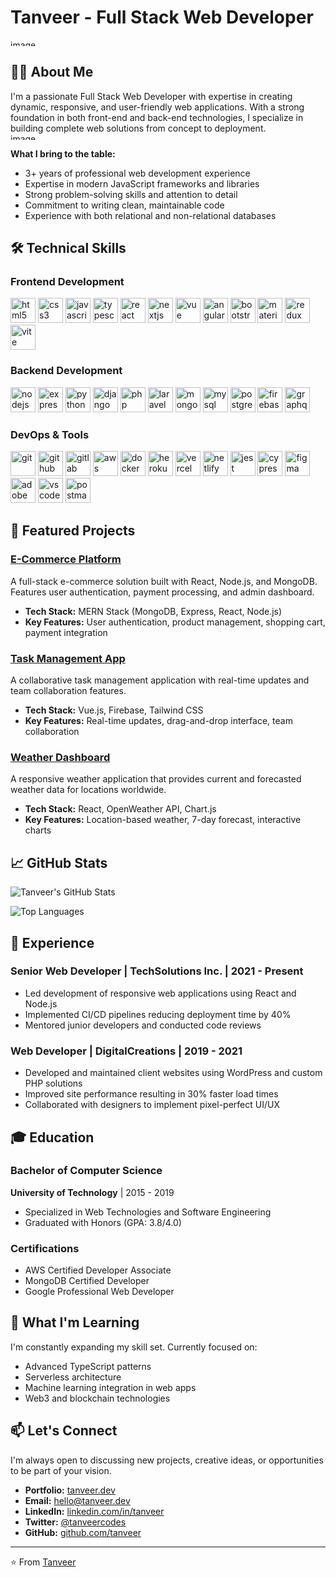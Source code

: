 
# Tanveer - Full Stack Web Developer
<img width="1000" height="10" alt="image" src="https://github.com/user-attachments/assets/36068d4d-7c31-4de5-ac4f-4f88a23e8be9" />

## 👨‍💻 About Me

I'm a passionate Full Stack Web Developer with expertise in creating dynamic, responsive, and user-friendly web applications. With a strong foundation in both front-end and back-end technologies, I specialize in building complete web solutions from concept to deployment.
<img width="1000" height="10" alt="image" src="https://github.com/user-attachments/assets/36068d4d-7c31-4de5-ac4f-4f88a23e8be9" />

**What I bring to the table:**
- 3+ years of professional web development experience
- Expertise in modern JavaScript frameworks and libraries
- Strong problem-solving skills and attention to detail
- Commitment to writing clean, maintainable code
- Experience with both relational and non-relational databases

## 🛠️ Technical Skills  

### Frontend Development  
<p align="left">  
  <img src="https://cdn.jsdelivr.net/gh/devicons/devicon/icons/html5/html5-original.svg" alt="html5" width="40" height="40"/>  
  <img src="https://cdn.jsdelivr.net/gh/devicons/devicon/icons/css3/css3-original.svg" alt="css3" width="40" height="40"/>  
  <img src="https://cdn.jsdelivr.net/gh/devicons/devicon/icons/javascript/javascript-original.svg" alt="javascript" width="40" height="40"/>  
  <img src="https://cdn.jsdelivr.net/gh/devicons/devicon/icons/typescript/typescript-original.svg" alt="typescript" width="40" height="40"/>  
  <img src="https://cdn.jsdelivr.net/gh/devicons/devicon/icons/react/react-original.svg" alt="react" width="40" height="40"/>  
  <img src="https://cdn.jsdelivr.net/gh/devicons/devicon/icons/nextjs/nextjs-original.svg" alt="nextjs" width="40" height="40"/>  
  <img src="https://cdn.jsdelivr.net/gh/devicons/devicon/icons/vuejs/vuejs-original.svg" alt="vue" width="40" height="40"/>  
  <img src="https://cdn.jsdelivr.net/gh/devicons/devicon/icons/angularjs/angularjs-original.svg" alt="angular" width="40" height="40"/>  
  <img src="https://cdn.jsdelivr.net/gh/devicons/devicon/icons/bootstrap/bootstrap-original.svg" alt="bootstrap" width="40" height="40"/>  
  <img src="https://cdn.jsdelivr.net/gh/devicons/devicon/icons/materialui/materialui-original.svg" alt="materialui" width="40" height="40"/>  
  <img src="https://cdn.jsdelivr.net/gh/devicons/devicon/icons/redux/redux-original.svg" alt="redux" width="40" height="40"/>  
  <img src="https://cdn.jsdelivr.net/gh/devicons/devicon/icons/vite/vite-original.svg" alt="vite" width="40" height="40"/>  
</p>  

### Backend Development  
<p align="left">  
  <img src="https://cdn.jsdelivr.net/gh/devicons/devicon/icons/nodejs/nodejs-original.svg" alt="nodejs" width="40" height="40"/>  
  <img src="https://cdn.jsdelivr.net/gh/devicons/devicon/icons/express/express-original.svg" alt="express" width="40" height="40"/>  
  <img src="https://cdn.jsdelivr.net/gh/devicons/devicon/icons/python/python-original.svg" alt="python" width="40" height="40"/>  
  <img src="https://cdn.jsdelivr.net/gh/devicons/devicon/icons/django/django-plain.svg" alt="django" width="40" height="40"/>  
  <img src="https://cdn.jsdelivr.net/gh/devicons/devicon/icons/php/php-original.svg" alt="php" width="40" height="40"/>  
  <img src="https://cdn.jsdelivr.net/gh/devicons/devicon/icons/laravel/laravel-plain.svg" alt="laravel" width="40" height="40"/>  
  <img src="https://cdn.jsdelivr.net/gh/devicons/devicon/icons/mongodb/mongodb-original.svg" alt="mongodb" width="40" height="40"/>  
  <img src="https://cdn.jsdelivr.net/gh/devicons/devicon/icons/mysql/mysql-original.svg" alt="mysql" width="40" height="40"/>  
  <img src="https://cdn.jsdelivr.net/gh/devicons/devicon/icons/postgresql/postgresql-original.svg" alt="postgresql" width="40" height="40"/>  
  <img src="https://cdn.jsdelivr.net/gh/devicons/devicon/icons/firebase/firebase-plain.svg" alt="firebase" width="40" height="40"/>  
  <img src="https://cdn.jsdelivr.net/gh/devicons/devicon/icons/graphql/graphql-plain.svg" alt="graphql" width="40" height="40"/>  
</p>  

### DevOps & Tools  
<p align="left">  
  <img src="https://cdn.jsdelivr.net/gh/devicons/devicon/icons/git/git-original.svg" alt="git" width="40" height="40"/>  
  <img src="https://cdn.jsdelivr.net/gh/devicons/devicon/icons/github/github-original.svg" alt="github" width="40" height="40"/>  
  <img src="https://cdn.jsdelivr.net/gh/devicons/devicon/icons/gitlab/gitlab-original.svg" alt="gitlab" width="40" height="40"/>  
  <img src="https://cdn.jsdelivr.net/gh/devicons/devicon/icons/aws/aws-original.svg" alt="aws" width="40" height="40"/>  
  <img src="https://cdn.jsdelivr.net/gh/devicons/devicon/icons/docker/docker-original.svg" alt="docker" width="40" height="40"/>  
  <img src="https://cdn.jsdelivr.net/gh/devicons/devicon/icons/heroku/heroku-original.svg" alt="heroku" width="40" height="40"/>  
  <img src="https://cdn.jsdelivr.net/gh/devicons/devicon/icons/vercel/vercel-original.svg" alt="vercel" width="40" height="40"/>  
  <img src="https://cdn.jsdelivr.net/gh/devicons/devicon/icons/netlify/netlify-original.svg" alt="netlify" width="40" height="40"/>  
  <img src="https://cdn.jsdelivr.net/gh/devicons/devicon/icons/jest/jest-plain.svg" alt="jest" width="40" height="40"/>  
  <img src="https://cdn.jsdelivr.net/gh/devicons/devicon/icons/cypressio/cypressio-original.svg" alt="cypress" width="40" height="40"/>  
  <img src="https://cdn.jsdelivr.net/gh/devicons/devicon/icons/figma/figma-original.svg" alt="figma" width="40" height="40"/>  
  <img src="https://cdn.jsdelivr.net/gh/devicons/devicon/icons/xd/xd-plain.svg" alt="adobe xd" width="40" height="40"/>  
  <img src="https://cdn.jsdelivr.net/gh/devicons/devicon/icons/vscode/vscode-original.svg" alt="vscode" width="40" height="40"/>  
  <img src="https://cdn.jsdelivr.net/gh/devicons/devicon/icons/postman/postman-original.svg" alt="postman" width="40" height="40"/>  
</p>  

## 🚀 Featured Projects

### [E-Commerce Platform](https://github.com/tanveer/ecommerce-platform)
A full-stack e-commerce solution built with React, Node.js, and MongoDB. Features user authentication, payment processing, and admin dashboard.
- **Tech Stack:** MERN Stack (MongoDB, Express, React, Node.js)
- **Key Features:** User authentication, product management, shopping cart, payment integration

### [Task Management App](https://github.com/tanveer/task-manager)
A collaborative task management application with real-time updates and team collaboration features.
- **Tech Stack:** Vue.js, Firebase, Tailwind CSS
- **Key Features:** Real-time updates, drag-and-drop interface, team collaboration

### [Weather Dashboard](https://github.com/tanveer/weather-dashboard)
A responsive weather application that provides current and forecasted weather data for locations worldwide.
- **Tech Stack:** React, OpenWeather API, Chart.js
- **Key Features:** Location-based weather, 7-day forecast, interactive charts

## 📈 GitHub Stats

![Tanveer's GitHub Stats](https://github-readme-stats.vercel.app/api?username=tanveer&show_icons=true&theme=radical)

![Top Languages](https://github-readme-stats.vercel.app/api/top-langs/?username=tanveer&layout=compact&theme=radical)

## 💼 Experience

### Senior Web Developer | TechSolutions Inc. | 2021 - Present
- Led development of responsive web applications using React and Node.js
- Implemented CI/CD pipelines reducing deployment time by 40%
- Mentored junior developers and conducted code reviews

### Web Developer | DigitalCreations | 2019 - 2021
- Developed and maintained client websites using WordPress and custom PHP solutions
- Improved site performance resulting in 30% faster load times
- Collaborated with designers to implement pixel-perfect UI/UX

## 🎓 Education

### Bachelor of Computer Science
**University of Technology** | 2015 - 2019
- Specialized in Web Technologies and Software Engineering
- Graduated with Honors (GPA: 3.8/4.0)

### Certifications
- AWS Certified Developer Associate
- MongoDB Certified Developer
- Google Professional Web Developer

## 🌟 What I'm Learning

I'm constantly expanding my skill set. Currently focused on:
- Advanced TypeScript patterns
- Serverless architecture
- Machine learning integration in web apps
- Web3 and blockchain technologies

## 📫 Let's Connect

I'm always open to discussing new projects, creative ideas, or opportunities to be part of your vision.

- **Portfolio:** [tanveer.dev](https://tanveer.dev)
- **Email:** hello@tanveer.dev
- **LinkedIn:** [linkedin.com/in/tanveer](https://linkedin.com/in/tanveer)
- **Twitter:** [@tanveercodes](https://twitter.com/tanveercodes)
- **GitHub:** [github.com/tanveer](https://github.com/tanveer)

---

⭐️ From [Tanveer](https://github.com/tanveer)

